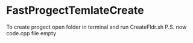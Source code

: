 # FastProgectTemlateCreate
To create progect open folder in terminal and run CreateFldr.sh
P.S. now code.cpp file empty
